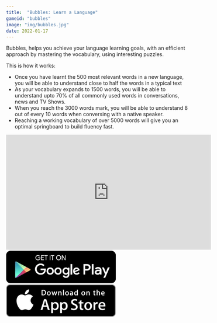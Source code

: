```yaml
---
title:  "Bubbles: Learn a Language"
gameid: "bubbles"
image: "img/bubbles.jpg"
date: 2022-01-17
---
```


Bubbles, helps you achieve your language learning goals, with an efficient approach by mastering the vocabulary, using interesting puzzles.

This is how it works:
* Once you have learnt the 500 most relevant words in a new language, you will be able to understand close to half the words in a typical text
* As your vocabulary expands to 1500 words, you will be able to understand upto 70% of all commonly used words in conversations, news and TV Shows.
* When you reach the 3000 words mark, you will be able to understand 8 out of every 10 words when conversing with a native speaker.
* Reaching a working vocabulary of over 5000 words will give you an optimal springboard to build fluency fast.

<div class="video-container">
    <iframe width="560" height="315" src="https://www.youtube.com/embed/MQAqCloHp0E" frameborder="0"
            allow="autoplay; encrypted-media" allowfullscreen></iframe>
</div>
<div class="download-buttons">
    <a target="_blank"
       href="https://play.google.com/store/apps/details?id=com.rGyani.bubbles">
        <img class="link" src="img/ui/playstore.png"></a>
    <a target="_blank"
       href="https://apps.apple.com/us/app/bubbles-learn-a-language/id1598011148">
        <img class="link" src="img/ui/appstore.png"></a>
</div>